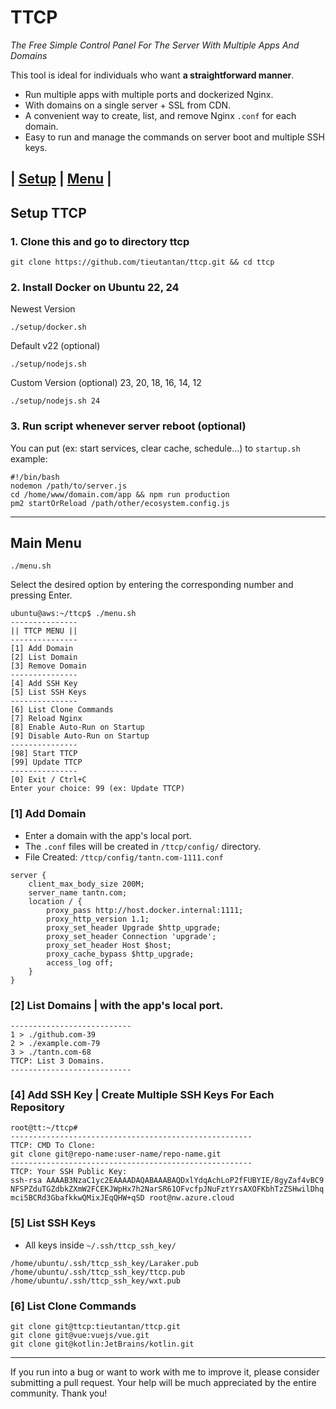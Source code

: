 # TTCP

*The Free Simple Control Panel For The Server With Multiple Apps And Domains*

This tool is ideal for individuals who want **a straightforward manner**.

- Run multiple apps with multiple ports and dockerized Nginx.
- With domains on a single server + SSL from CDN.
- A convenient way to create, list, and remove Nginx `.conf` for each domain.
- Easy to run and manage the commands on server boot and multiple SSH keys.

## | [Setup](#setup-ttcp) | [Menu](#main-menu) |

## Setup TTCP

### 1. Clone this and go to directory ttcp
```shell
git clone https://github.com/tieutantan/ttcp.git && cd ttcp
```

### 2. Install Docker on Ubuntu 22, 24

Newest Version
```shell
./setup/docker.sh
```

Default v22 (optional)
```shell
./setup/nodejs.sh
```

Custom Version (optional) 23, 20, 18, 16, 14, 12
```shell
./setup/nodejs.sh 24
```

### 3. Run script whenever server reboot (optional)
You can put (ex: start services, clear cache, schedule...) to `startup.sh` example:
```shell
#!/bin/bash
nodemon /path/to/server.js
cd /home/www/domain.com/app && npm run production
pm2 startOrReload /path/other/ecosystem.config.js
```
----

## Main Menu

```commandline
./menu.sh
```

Select the desired option by entering the corresponding number and pressing Enter.

```shell
ubuntu@aws:~/ttcp$ ./menu.sh
---------------
|| TTCP MENU ||
---------------
[1] Add Domain
[2] List Domain
[3] Remove Domain
---------------
[4] Add SSH Key
[5] List SSH Keys
---------------
[6] List Clone Commands
[7] Reload Nginx
[8] Enable Auto-Run on Startup
[9] Disable Auto-Run on Startup
---------------
[98] Start TTCP
[99] Update TTCP
---------------
[0] Exit / Ctrl+C
Enter your choice: 99 (ex: Update TTCP)
```

### [1] Add Domain
- Enter a domain with the app's local port.
- The `.conf` files will be created in `/ttcp/config/` directory.
- File Created: `/ttcp/config/tantn.com-1111.conf`
```shell
server {
    client_max_body_size 200M;
    server_name tantn.com;
    location / {
        proxy_pass http://host.docker.internal:1111;
        proxy_http_version 1.1;
        proxy_set_header Upgrade $http_upgrade;
        proxy_set_header Connection 'upgrade';
        proxy_set_header Host $host;
        proxy_cache_bypass $http_upgrade;
        access_log off;
    }
}
```

### [2] List Domains | with the app's local port.
```shell
---------------------------
1 > ./github.com-39
2 > ./example.com-79
3 > ./tantn.com-68
TTCP: List 3 Domains.
---------------------------
```

### [4] Add SSH Key | Create Multiple SSH Keys For Each Repository

```shell
root@tt:~/ttcp#
------------------------------------------------------
TTCP: CMD To Clone:
git clone git@repo-name:user-name/repo-name.git
------------------------------------------------------
TTCP: Your SSH Public Key:
ssh-rsa AAAAB3NzaC1yc2EAAAADAQABAAABAQDxlYdqAchLoP2fFUBYIE/8gyZaf4vBC9
NFSPZduTGZdbkZXmW2FCEKJWpHx7h2NarSR61OFvcfpJNuFztYrsAXOFKbhTzZSHwilDhq
mci5BCRd3GbafkkwQMixJEqQHW+qSD root@nw.azure.cloud
```

### [5] List SSH Keys
- All keys inside `~/.ssh/ttcp_ssh_key/`
```shell
/home/ubuntu/.ssh/ttcp_ssh_key/Laraker.pub
/home/ubuntu/.ssh/ttcp_ssh_key/ttcp.pub
/home/ubuntu/.ssh/ttcp_ssh_key/wxt.pub
```

### [6] List Clone Commands

```shell
git clone git@ttcp:tieutantan/ttcp.git
git clone git@vue:vuejs/vue.git
git clone git@kotlin:JetBrains/kotlin.git
```

----

If you run into a bug or want to work with me to improve it, 
please consider submitting a pull request. 
Your help will be much appreciated by the entire community. Thank you!
